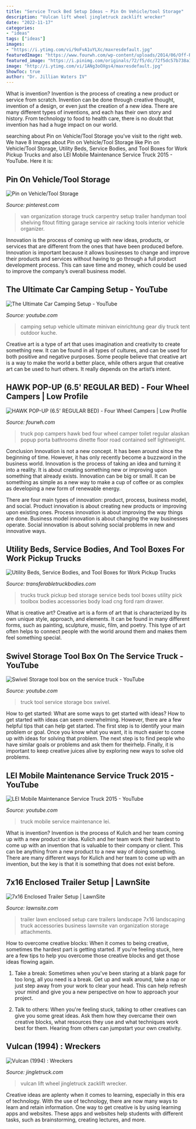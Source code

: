```yaml
---
title: "Service Truck Bed Setup Ideas ~ Pin On Vehicle/tool Storage"
description: "Vulcan lift wheel jingletruck zacklift wrecker"
date: "2022-11-17"
categories:
- "ideas"
tags: ["ideas"]
images:
- "https://i.ytimg.com/vi/9oFvA1uYLXc/maxresdefault.jpg"
featuredImage: "https://www.fourwh.com/wp-content/uploads/2014/06/Off-Road-Camper-Toilet-Porta-Potti-Thetford-Truck-Camper-Self-Contained-Lightweight-1.jpg"
featured_image: "https://i.pinimg.com/originals/72/f5/dc/72f5dc57b738a1e59210223acdd5f645.jpg"
image: "http://i.ytimg.com/vi/1ANg3oOXgs4/maxresdefault.jpg"
ShowToc: true
author: "Dr. Jillian Waters IV"
---
```



What is invention?
Invention is the process of creating a new product or service from scratch. Invention can be done through creative thought, invention of a design, or even just the creation of a new idea. There are many different types of inventions, and each has their own story and history. From technology to food to health care, there is no doubt that invention has had a huge impact on our world.

	

		
searching about Pin on Vehicle/Tool Storage you've visit to the right web. We have 8 Images about Pin on Vehicle/Tool Storage like Pin on Vehicle/Tool Storage, Utility Beds, Service Bodies, and Tool Boxes for Work Pickup Trucks and also LEI Mobile Maintenance Service Truck 2015 - YouTube. Here it is:
		
    
## Pin On Vehicle/Tool Storage

<img loading=lazy src="https://i.pinimg.com/originals/72/f5/dc/72f5dc57b738a1e59210223acdd5f645.jpg" onerror="this.onerror=null;this.src='https://tse4.mm.bing.net/th?id=OIP.b5b5BAgn7CwndAhxtdQOmgHaJ4&amp;pid=15.1';" alt="Pin on Vehicle/Tool Storage">

_Source: pinterest.com_

>van organization storage truck carpentry setup trailer handyman tool shelving fitout fitting garage service air racking tools interior vehicle organizer. 

	

Innovation is the process of coming up with new ideas, products, or services that are different from the ones that have been produced before. Innovation is important because it allows businesses to change and improve their products and services without having to go through a full product development process. This can save time and money, which could be used to improve the company’s overall business model.

    
## The Ultimate Car Camping Setup - YouTube

<img loading=lazy src="https://i.ytimg.com/vi/9oFvA1uYLXc/maxresdefault.jpg" onerror="this.onerror=null;this.src='https://tse1.mm.bing.net/th?id=OIP.Yn0fPnmQMBQ0xKaAoGJVzQHaEK&amp;pid=15.1';" alt="The Ultimate Car Camping Setup - YouTube">

_Source: youtube.com_

>camping setup vehicle ultimate minivan einrichtung gear diy truck tent outdoor kuche. 

	

Creative art is a type of art that uses imagination and creativity to create something new. It can be found in all types of cultures, and can be used for both positive and negative purposes. Some people believe that creative art is a way to make the world a better place, while others argue that creative art can be used to hurt others. It really depends on the artist’s intent.

    
## HAWK POP-UP (6.5&#039; REGULAR BED) - Four Wheel Campers | Low Profile

<img loading=lazy src="https://www.fourwh.com/wp-content/uploads/2014/06/Off-Road-Camper-Toilet-Porta-Potti-Thetford-Truck-Camper-Self-Contained-Lightweight-1.jpg" onerror="this.onerror=null;this.src='https://tse3.mm.bing.net/th?id=OIP.rJV2esbiOM48QeSoYQZOJgHaFW&amp;pid=15.1';" alt="HAWK POP-UP (6.5&#039; REGULAR BED) - Four Wheel Campers | Low Profile">

_Source: fourwh.com_

>truck pop campers hawk bed four wheel camper toilet regular alaskan popup porta bathrooms dinette floor road contained self lightweight. 

	

Conclusion
Innovation is not a new concept. It has been around since the beginning of time. However, it has only recently become a buzzword in the business world.
Innovation is the process of taking an idea and turning it into a reality. It is about creating something new or improving upon something that already exists. Innovation can be big or small. It can be something as simple as a new way to make a cup of coffee or as complex as developing a new form of renewable energy.

There are four main types of innovation: product, process, business model, and social. Product innovation is about creating new products or improving upon existing ones. Process innovation is about improving the way things are done. Business model innovation is about changing the way businesses operate. Social innovation is about solving social problems in new and innovative ways.

    
## Utility Beds, Service Bodies, And Tool Boxes For Work Pickup Trucks

<img loading=lazy src="http://1.bp.blogspot.com/-YK0YW6m81Z0/UfK0m3rgNaI/AAAAAAAABQc/5yCXYe5feYk/w1200-h630-p-k-no-nu/IMG_1602-hirescutout_Small+copy.jpg" onerror="this.onerror=null;this.src='https://tse4.mm.bing.net/th?id=OIP.UuTTlIFEa3qojD6nrdUA-AHaD4&amp;pid=15.1';" alt="Utility Beds, Service Bodies, and Tool Boxes for Work Pickup Trucks">

_Source: transferabletruckbodies.com_

>trucks truck pickup bed storage service beds tool boxes utility pick toolbox bodies accessories body load cng ford ram drawer. 

	

What is creative art?
Creative art is a form of art that is characterized by its own unique style, approach, and elements. It can be found in many different forms, such as painting, sculpture, music, film, and poetry. This type of art often helps to connect people with the world around them and makes them feel something special.

    
## Swivel Storage Tool Box On The Service Truck - YouTube

<img loading=lazy src="http://i.ytimg.com/vi/1ANg3oOXgs4/maxresdefault.jpg" onerror="this.onerror=null;this.src='https://tse1.mm.bing.net/th?id=OIP.1UWF5JFnG-tsTwVHudVROAHaEK&amp;pid=15.1';" alt="Swivel Storage tool box on the service truck - YouTube">

_Source: youtube.com_

>truck tool service storage box swivel. 

	

How to get started: What are some ways to get started with ideas?
How to get started with ideas can seem overwhelming. However, there are a few helpful tips that can help get started. The first step is to identify your main problem or goal. Once you know what you want, it is much easier to come up with ideas for solving that problem. The next step is to find people who have similar goals or problems and ask them for theirhelp. Finally, it is important to keep creative juices alive by exploring new ways to solve old problems.

    
## LEI Mobile Maintenance Service Truck 2015 - YouTube

<img loading=lazy src="https://i.ytimg.com/vi/qQDUJjx4RQI/maxresdefault.jpg" onerror="this.onerror=null;this.src='https://tse2.mm.bing.net/th?id=OIP.XARl8H1Hs2HJk1Ly0mDu0AHaEK&amp;pid=15.1';" alt="LEI Mobile Maintenance Service Truck 2015 - YouTube">

_Source: youtube.com_

>truck mobile service maintenance lei. 

	

What is invention?
Invention is the process of Kulich and her team coming up with a new product or idea. Kulich and her team work their hardest to come up with an invention that is valuable to their company or client. This can be anything from a new product to a new way of doing something. There are many different ways for Kulich and her team to come up with an invention, but the key is that it is something that does not exist before.

    
## 7x16 Enclosed Trailer Setup | LawnSite

<img loading=lazy src="http://www.lawnsite.com/attachments/img_0908-jpg.266212/" onerror="this.onerror=null;this.src='https://tse2.mm.bing.net/th?id=OIP.p8suPu9xgK_jO92jM4i2PQHaFj&amp;pid=15.1';" alt="7x16 Enclosed Trailer Setup | LawnSite">

_Source: lawnsite.com_

>trailer lawn enclosed setup care trailers landscape 7x16 landscaping truck accessories business lawnsite van organization storage attachments. 

	

How to overcome creative blocks:
When it comes to being creative, sometimes the hardest part is getting started. If you're feeling stuck, here are a few tips to help you overcome those creative blocks and get those ideas flowing again.
1. Take a break: Sometimes when you've been staring at a blank page for too long, all you need is a break. Get up and walk around, take a nap or just step away from your work to clear your head. This can help refresh your mind and give you a new perspective on how to approach your project.

2. Talk to others: When you're feeling stuck, talking to other creatives can give you some great ideas. Ask them how they overcame their own creative blocks, what resources they use and what techniques work best for them. Hearing from others can jumpstart your own creativity.


    
## Vulcan (1994) : Wreckers

<img loading=lazy src="http://jingletruck.com/img/vulcan-1616-underlift-wheellift-wheel-lift-12k-zacklift-wrecker-tow-under-reach-131930336019-3.jpg" onerror="this.onerror=null;this.src='https://tse2.mm.bing.net/th?id=OIP.FmBY6Oc-IH6VzazNDpC0fAHaEc&amp;pid=15.1';" alt="Vulcan (1994) : Wreckers">

_Source: jingletruck.com_

>vulcan lift wheel jingletruck zacklift wrecker. 

	

Creative ideas are aplenty when it comes to learning, especially in this era of technology. With the use of technology, there are now many ways to learn and retain information. One way to get creative is by using learning apps and websites. These apps and websites help students with different tasks, such as brainstorming, creating lectures, and more.

